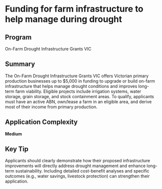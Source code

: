 # Funding for farm infrastructure to help manage during drought
  
## Program
On-Farm Drought Infrastructure Grants VIC

## Summary
The On-Farm Drought Infrastructure Grants VIC offers Victorian primary production businesses up to $5,000 in funding to upgrade or build on-farm infrastructure that helps manage drought conditions and improves long-term farm viability. Eligible projects include irrigation systems, water storage, grain storage, and stock containment areas. To qualify, applicants must have an active ABN, own/lease a farm in an eligible area, and derive most of their income from primary production.

## Application Complexity
**Medium**

## Key Tip
Applicants should clearly demonstrate how their proposed infrastructure improvements will directly address drought management and enhance long-term sustainability. Including detailed cost-benefit analyses and specific outcomes (e.g., water savings, livestock protection) can strengthen their application.
